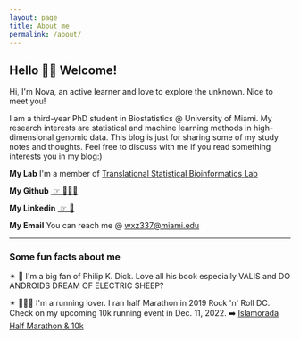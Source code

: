 ```yaml
---
layout: page
title: About me
permalink: /about/
---
```




## Hello 👋🏻 Welcome!

Hi, I'm Nova, an active learner and love to explore the unknown. Nice to meet you!  

I am a third-year PhD student in Biostatistics @ University of Miami. My research interests are statistical and machine learning methods in high-dimensional genomic data. This blog is just for sharing some of my study notes and thoughts. Feel free to discuss with me if you read something interests you in my blog:) 

**My Lab** I'm a member of [Translational Statistical Bioinformatics Lab](https://transbioinfolab.org/)

**My Github** [ ☞ 👩🏻‍💻 ](https://github.com/noblegasss)

**My Linkedin** [ ☞ 🤝 ](http://linkedin.com/in/nova-weizhang)

**My Email** You can reach me @ [wxz337@miami.edu](https://wxz337@miami.edu)

--------------------------------------------------

### Some fun facts about me

✴︎ 📖 I'm a big fan of Philip K. Dick. Love all his book especially VALIS and DO ANDROIDS DREAM OF ELECTRIC SHEEP?

✴︎ 🏃🏻‍♀️ I'm a running lover. I ran half Marathon in 2019 Rock 'n' Roll DC. Check on my upcoming 10k running event in Dec. 11, 2022. ➡️ [Islamorada Half Marathon & 10k](https://runsignup.com/Race/FL/Islamorada/Islamoradahalfmarathon?raceRefCode=NOXH0sf2)

